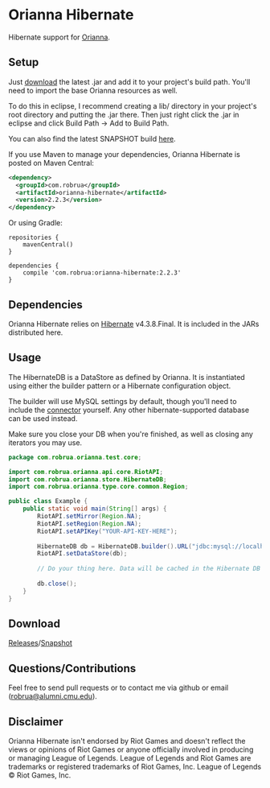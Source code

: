 # Orianna Hibernate

Hibernate support for [Orianna](https://github.com/robrua/Orianna/).
 
## Setup

Just [download](https://github.com/robrua/orianna-hibernate/releases) the latest .jar and add it to your project's build path. You'll need to import the base Orianna resources as well.
 
To do this in eclipse, I recommend creating a lib/ directory in your project's root directory and putting the .jar there. Then just right click the .jar in eclipse and click Build Path -> Add to Build Path.

You can also find the latest SNAPSHOT build [here](http://robrua.com/orianna).

If you use Maven to manage your dependencies, Orianna Hibernate is posted on Maven Central:

```xml
<dependency>
  <groupId>com.robrua</groupId>
  <artifactId>orianna-hibernate</artifactId>
  <version>2.2.3</version>
</dependency>
```

Or using Gradle:

```
repositories {
    mavenCentral()
}

dependencies {
	compile 'com.robrua:orianna-hibernate:2.2.3'
}
```

## Dependencies

Orianna Hibernate relies on [Hibernate](http://hibernate.org/) v4.3.8.Final. It is included in the JARs distributed here.
 
## Usage

The HibernateDB is a DataStore as defined by Orianna. It is instantiated using either the builder pattern or a Hibernate configuration object.

The builder will use MySQL settings by default, though you'll need to include the [connector](http://mvnrepository.com/artifact/mysql/mysql-connector-java) yourself. Any other hibernate-supported database can be used instead.

Make sure you close your DB when you're finished, as well as closing any iterators you may use.

```java
package com.robrua.orianna.test.core;

import com.robrua.orianna.api.core.RiotAPI;
import com.robrua.orianna.store.HibernateDB;
import com.robrua.orianna.type.core.common.Region;

public class Example {
    public static void main(String[] args) {
        RiotAPI.setMirror(Region.NA);
        RiotAPI.setRegion(Region.NA);
        RiotAPI.setAPIKey("YOUR-API-KEY-HERE");
        
        HibernateDB db = HibernateDB.builder().URL("jdbc:mysql://localhost/orianna").username("MYSQLUSER").password("MYSQLPASSWORD").build();
        RiotAPI.setDataStore(db);
        
        // Do your thing here. Data will be cached in the Hibernate DB as it would with the standard in-memory cache.
        
        db.close();
    }
}
```

## Download
[Releases](https://github.com/robrua/orianna-hibernate/releases)/[Snapshot](http://robrua.com/orianna)

## Questions/Contributions
Feel free to send pull requests or to contact me via github or email (robrua@alumni.cmu.edu).

## Disclaimer
Orianna Hibernate isn't endorsed by Riot Games and doesn't reflect the views or opinions of Riot Games or anyone officially involved in producing or managing League of Legends. League of Legends and Riot Games are trademarks or registered trademarks of Riot Games, Inc. League of Legends © Riot Games, Inc.
